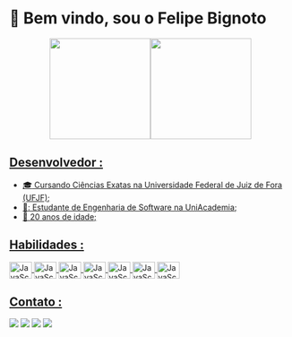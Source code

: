 # 👋 Bem vindo, sou o Felipe Bignoto  

<div align="center">
  <a href="https://github.com/felipebignoto">
  <img height="180em" src="https://github-readme-stats.vercel.app/api?username=felipebignoto&show_icons=true&theme=dracula&include_all_commits=true&count_private=true"/><img height="180em" src="https://github-readme-stats.vercel.app/api/top-langs/?username=felipebignoto&layout=compact&langs_count=7&theme=dracula"/>
</div>

## Desenvolvedor :
  
- :mortar_board: Cursando Ciências Exatas na Universidade Federal de Juiz de Fora (UFJF);
- 📖: Estudante de Engenharia de Software na UniAcademia;
- :cake: 20 anos de idade;

 

## Habilidades :

<div style="display: inline_block">
  
 <img align="center" alt="JavaScript" height="30" width="40" src="https://skillicons.dev/icons?i=html">
 <img align="center" alt="JavaScript" height="30" width="40" src="https://skillicons.dev/icons?i=css">
 <img align="center" alt="JavaScript" height="30" width="40" src="https://skillicons.dev/icons?i=js">
 <img align="center" alt="JavaScript" height="30" width="40" src="https://skillicons.dev/icons?i=react">
 <img align="center" alt="JavaScript" height="30" width="40" src="https://skillicons.dev/icons?i=next">
 <img align="center" alt="JavaScript" height="30" width="40" src="https://skillicons.dev/icons?i=ts">
 <img align="center" alt="JavaScript" height="30" width="40" src="https://skillicons.dev/icons?i=tailwind">
  
</div>

## Contato :	
 
<div> 
  <a href="https://felipe-bignoto.vercel.app/" target="blank"><img src="https://img.shields.io/badge/website-000000?style=for-the-badge&logo=About.me&logoColor=white" target="_blank"></a>
  <a href = "mailto:felipebignoto@gmail.com"><img src="https://img.shields.io/badge/-Gmail-%23333?style=for-the-badge&logo=gmail&logoColor=white" target="_blank"></a>
  <a href="https://www.linkedin.com/in/felipe-bignoto-palacio" target="_blank"><img src="https://img.shields.io/badge/-LinkedIn-%230077B5?style=for-the-badge&logo=linkedin&logoColor=white" target="_blank"></a> 
  <a href = "https://wa.me/5532991689844"><img src="https://img.shields.io/badge/WhatsApp-25D366?style=for-the-badge&logo=whatsapp&logoColor=white" target="_blank"></a>
</div> 
